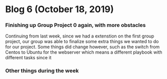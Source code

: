 # Blog 6 (October 18, 2019)

### Finishing up Group Project 0 again, with more obstacles

Continuing from last week, since we had a extenstion on the first group project, our group was able to finalize some extra things we wanted to do for our project.  Some things did change however, such as the switch from Centos to Ubuntu for the webserver which means a different playbook with different tasks since it 

### Other things during the week
